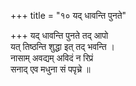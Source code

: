 +++
title = "१० यद् धावन्ति पुनते"

+++
यद् धावन्ति पुनते तद् आपो  
यत् तिष्ठन्ति शुद्धा इत् तद् भवन्ति ।  
नासाम् अवद्यम् अविदं न रिप्रं  
सनाद् एव मधुना सं पपृच्रे ॥